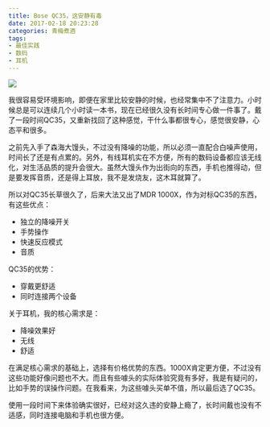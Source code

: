 ```yaml
---
title: Bose QC35，这安静有毒
date: 2017-02-18 20:23:28
categories: 青梅煮酒
tags:
- 最佳实践
- 数码
- 耳机
---
```


![](https://wx2.sinaimg.cn/large/006tNbRwly1fwvwyum8eyj31kw11y1kx.jpg)

我很容易受环境影响，即便在家里比较安静的时候，也经常集中不了注意力。小时候总是可以连续几个小时读一本书，现在已经很久没有长时间专心做一件事了。戴了一段时间QC35，又重新找回了这种感觉，干什么事都很专心，感觉很安静，心态平和很多。

之前先入手了森海大馒头，不过没有降噪的功能，所以必须一直配合白噪声使用，时间长了还是有点累的。另外，有线耳机实在不方便，所有的数码设备都应该无线化，对生活品质的提升会很大。虽然大馒头作为出街向的东西，手机也推得动，但是要发挥音质，还是得上耳放，我不是发烧友，这木耳就算了。

所以对QC35长草很久了，后来大法又出了MDR 1000X，作为对标QC35的东西，有这些优点：

* 独立的降噪开关
* 手势操作
* 快速反应模式
* 音质

QC35的优势：

* 穿戴更舒适
* 同时连接两个设备

关于耳机，我的核心需求是：

* 降噪效果好
* 无线
* 舒适

在满足核心需求的基础上，选择有价格优势的东西。1000X肯定更方便，不过没有这些功能好像问题也不大。而且有些噱头的实际体验究竟有多好，我是有疑问的，比如手势的误操作问题。在我看来，为这些噱头买单不值，所以最后选了QC35。

使用一段时间下来体验确实很好，已经对这久违的安静上瘾了，长时间戴也没有不适感，同时连接电脑和手机也很方便。
